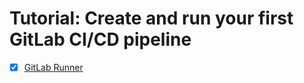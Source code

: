 # Tutorial: Create and run your first GitLab CI/CD pipeline

- [x] [GitLab Runner](https://docs.gitlab.com/ee/ci/quick_start/index.html)
